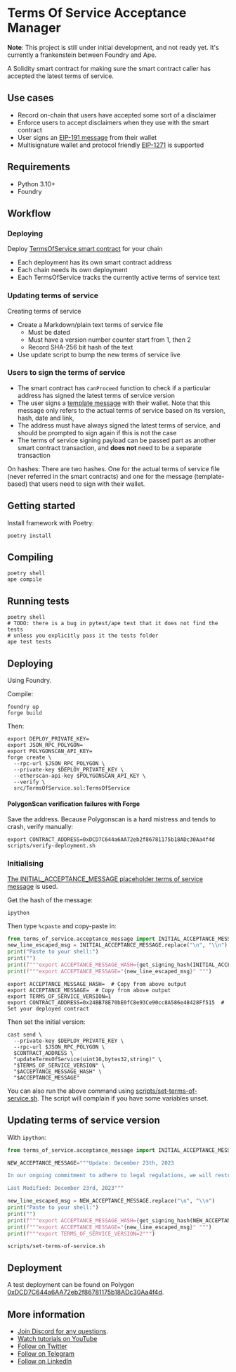 # Terms Of Service Acceptance Manager

**Note**: This project is still under initial development,
and not ready yet. It's currently a frankenstein between Foundry and Ape.

A Solidity smart contract for making sure the smart contract caller
has accepted the latest terms of service.

## Use cases

- Record on-chain that users have accepted some sort of a disclaimer 
- Enforce users to accept disclaimers when they use with the smart contract
- User signs an [EIP-191 message](https://eips.ethereum.org/EIPS/eip-191) from their wallet
- Multisignature wallet and protocol friendly [EIP-1271](https://github.com/OpenZeppelin/openzeppelin-contracts/blob/master/contracts/utils/cryptography/SignatureChecker.sol) is supported

## Requirements

- Python 3.10+
- Foundry

## Workflow

### Deploying

Deploy [TermsOfService smart contract](./contracts/TermsOfService.sol) for your chain

- Each deployment has its own smart contract address
- Each chain needs its own deployment
- Each TermsOfService tracks the currently active terms of service text

### Updating terms of service

Creating terms of service

- Create a Markdown/plain text terms of service file
  - Must be dated
  - Must have a version number counter start from 1, then 2
  - Record SHA-256 bit hash of the text 
- Use update script to bump the new terms of service live

### Users to sign the terms of service

- The smart contract has `canProceed` function to check if a 
  particular address has signed the latest terms of service version
- The user signs a [template message](./terms_of_service/acceptance_message.py)
  with their wallet. Note that this message only refers to the actual 
  terms of service based on its version, hash, date and link,
- The address must have always signed the latest terms of service,
  and should be prompted to sign again if this is not the case
- The terms of service signing payload can be passed part 
  as another smart contract transaction, and **does not** need
  to be a separate transaction

On hashes: There are two hashes. One for the actual terms of service
file (never referred in the smart contracts) and one for the message
(template-based) that users need to sign with their wallet.

## Getting started

Install framework with Poetry:

```
poetry install
```

## Compiling

```shell
poetry shell
ape compile
```

## Running tests

```shell
poetry shell
# TODO: there is a bug in pytest/ape test that it does not find the tests
# unless you explicitly pass it the tests folder
ape test tests
```

## Deploying

Using Foundry.

Compile:

```shell
foundry up
forge build
```

Then:

```shell 
export DEPLOY_PRIVATE_KEY=
export JSON_RPC_POLYGON=
export POLYGONSCAN_API_KEY=
forge create \
  --rpc-url $JSON_RPC_POLYGON \
  --private-key $DEPLOY_PRIVATE_KEY \
  --etherscan-api-key $POLYGONSCAN_API_KEY \
  --verify \
  src/TermsOfService.sol:TermsOfService
```

#### PolygonScan verification failures with Forge 

Save the address. Because Polygonscan is a hard mistress and tends to crash, verify manually:

```shell
export CONTRACT_ADDRESS=0xDCD7C644a6AA72eb2f86781175b18ADc30Aa4f4d
scripts/verify-deployment.sh
```

### Initialising

[The INITIAL_ACCEPTANCE_MESSAGE placeholder terms of service message](./terms_of_service/acceptance_message.py) is used.


Get the hash of the message:

```shell
ipython 
```

Then type `%cpaste` and copy-paste in:

```python
from terms_of_service.acceptance_message import INITIAL_ACCEPTANCE_MESSAGE, get_signing_hash
new_line_escaped_msg = INITIAL_ACCEPTANCE_MESSAGE.replace("\n", "\\n")
print("Paste to your shell:")
print("")
print(f"""export ACCEPTANCE_MESSAGE_HASH={get_signing_hash(INITIAL_ACCEPTANCE_MESSAGE).hex()}""")
print(f"""export ACCEPTANCE_MESSAGE="{new_line_escaped_msg}" """)
````

```shell
export ACCEPTANCE_MESSAGE_HASH=  # Copy from above output
export ACCEPTANCE_MESSAGE=  # Copy from above output
export TERMS_OF_SERVICE_VERSION=1
export CONTRACT_ADDRESS=0x24BB78E70bE0fC8e93Ce90cc8A586e48428Ff515  # Set your deployed contract
```

Then set the initial version:

```shell
cast send \
  --private-key $DEPLOY_PRIVATE_KEY \
  --rpc-url $JSON_RPC_POLYGON \
  $CONTRACT_ADDRESS \
  "updateTermsOfService(uint16,bytes32,string)" \
  "$TERMS_OF_SERVICE_VERSION" \
  "$ACCEPTANCE_MESSAGE_HASH" \
  "$ACCEPTANCE_MESSAGE"
```

You can also run the above command using [scripts/set-terms-of-service.sh](./scripts/set-terms-of-service.sh).
The script will complain if you have some variables unset.

## Updating terms of service version

With `ipython`:

```python
from terms_of_service.acceptance_message import INITIAL_ACCEPTANCE_MESSAGE, get_signing_hash

NEW_ACCEPTANCE_MESSAGE="""Update: December 23th, 2023

In our ongoing commitment to adhere to legal regulations, we will restrict IP addresses located in certain jurisdictions from accessing our application’s frontend user interface. These jurisdictions include: United States, United Kingdom, Cuba, Iran, North Korea, Syria and Russia. Thank you for your understanding and ongoing support

Last Modified: December 23rd, 2023"""

new_line_escaped_msg = NEW_ACCEPTANCE_MESSAGE.replace("\n", "\\n")
print("Paste to your shell:")
print("")
print(f"""export ACCEPTANCE_MESSAGE_HASH={get_signing_hash(NEW_ACCEPTANCE_MESSAGE).hex()}""")
print(f"""export ACCEPTANCE_MESSAGE="{new_line_escaped_msg}" """)
print(f"""export TERMS_OF_SERVICE_VERSION=2""")
```

```shell
scripts/set-terms-of-service.sh
```

## Deployment

A test deployment can be found on Polygon [0xDCD7C644a6AA72eb2f86781175b18ADc30Aa4f4d](https://polygonscan.com/address/0xDCD7C644a6AA72eb2f86781175b18ADc30Aa4f4d).

## More information

- [Join Discord for any questions](https://tradingstrategy.ai/community).
- [Watch tutorials on YouTube](https://www.youtube.com/@tradingstrategyprotocol)
- [Follow on Twitter](https://twitter.com/TradingProtocol)
- [Follow on Telegram](https://t.me/trading_protocol)
- [Follow on LinkedIn](https://www.linkedin.com/company/trading-strategy/)
